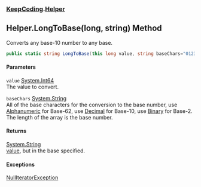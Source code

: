 ### [KeepCoding](KeepCoding.md 'KeepCoding').[Helper](KeepCoding_Helper.md 'KeepCoding.Helper')
## Helper.LongToBase(long, string) Method
Converts any base-10 number to any base.  
```csharp
public static string LongToBase(this long value, string baseChars="0123456789ABCDEFGHIJKLMNOPQRSTUVWXYZabcdefghijklmnopqrstuvwxyz");
```
#### Parameters
<a name='KeepCoding_Helper_LongToBase(long_string)_value'></a>
`value` [System.Int64](https://docs.microsoft.com/en-us/dotnet/api/System.Int64 'System.Int64')  
The value to convert.
  
<a name='KeepCoding_Helper_LongToBase(long_string)_baseChars'></a>
`baseChars` [System.String](https://docs.microsoft.com/en-us/dotnet/api/System.String 'System.String')  
All of the base characters for the conversion to the base number, use [Alphanumeric](KeepCoding_Helper_Alphanumeric.md 'KeepCoding.Helper.Alphanumeric') for Base-62, use [Decimal](KeepCoding_Helper_Decimal.md 'KeepCoding.Helper.Decimal') for Base-10, use [Binary](KeepCoding_Helper_Binary.md 'KeepCoding.Helper.Binary') for Base-2. The length of the array is the base number.
  
#### Returns
[System.String](https://docs.microsoft.com/en-us/dotnet/api/System.String 'System.String')  
[value](KeepCoding_Helper_LongToBase(long_string).md#KeepCoding_Helper_LongToBase(long_string)_value 'KeepCoding.Helper.LongToBase(long, string).value'), but in the base specified.
#### Exceptions
[NullIteratorException](KeepCoding_NullIteratorException.md 'KeepCoding.NullIteratorException')  
